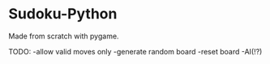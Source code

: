 # Sudoku-Python
 Made from scratch with pygame. 
	
 TODO:
-allow valid moves only
-generate random board
-reset board
-AI(!?)
